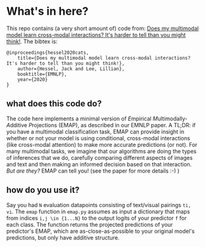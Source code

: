 # What's in here?

This repo contains (a very short amount of) code from: [Does my multimodal model learn cross-modal interactions? It's harder to tell than you might think!](https://arxiv.org/abs/2010.06572). The bibtex is:

```
@inproceedings{hessel2020cats,
	title={Does my multimodal model learn cross-modal interactions? It's harder to tell than you might think!},
	author={Hessel, Jack and Lee, Lillian},
	booktitle={EMNLP},
	year={2020}
}
```

## what does this code do?

The code here implements a minimal version of *E*mpirical
*M*ultimodally-*A*dditive *P*rojections (EMAP), as described in our
EMNLP paper. A TL;DR: if you have a multimodal classification task,
EMAP can provide insight in whether or not your model is using
conditional, cross-modal interactions (like cross-modal attention) to
make more accurate predictions (or not). For many multimodal tasks,
we imagine that our algorithms are doing the types of inferences that
we do, carefully comparing different aspects of images and text and then
making an informed decision based on that interaction. *But are they?*
EMAP can tell you! (see the paper for more details :-) )

## how do you use it?

Say you had `N` evaluation datapoints consisting of text/visual
pairings `ti, vi`. The `emap` function in `emap.py` assumes as input a
dictionary that maps from indices `i,j \in {1...N}` to the output
logits of your predictor `f` for each class. The function returns the
projected predictions of your predictor's EMAP, which are
as-close-as-possible to your original model's predictions, but only
have additive structure.